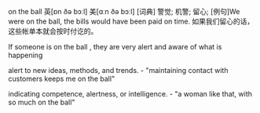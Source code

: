 on the ball 英[ɒn ðə bɔːl] 美[ɑːn ðə bɔːl] [词典] 警觉; 机警; 留心; 
[例句]We were on the ball, the bills would have been paid on time. 
如果我们留心的话，这些帐单本就会按时付讫的。

If someone is on the ball , they are very alert and aware of what is happening

alert to new ideas, methods, and trends. - "maintaining contact with customers keeps me on the ball"

indicating competence, alertness, or intelligence. - "a woman like that, with so much on the ball"
